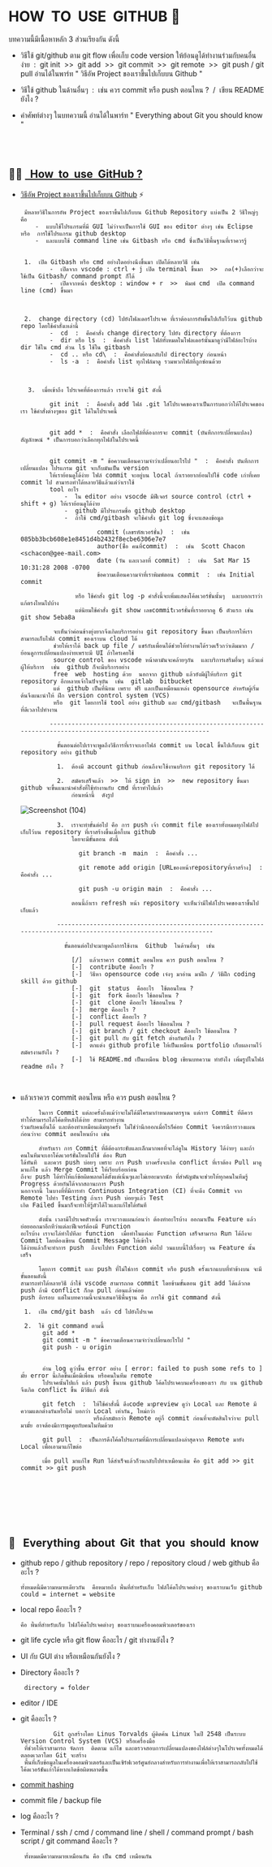 # HOW  &nbsp;TO  &nbsp;USE  &nbsp;GITHUB 🚀
บทความนี้มีเนื้อหาหลัก 3 ส่วนเรียงกัน ดังนี้

  - วิธีใช้ git/github ตาม git flow เพื่อเก็บ code version ให้ย้อนดูได้ทำงานร่วมกับคนอื่นง่าย  &nbsp;:&nbsp;  git init  &nbsp;>>&nbsp;  git add  &nbsp;>>&nbsp;  git commit  &nbsp;>>&nbsp;  git remote  &nbsp;>>&nbsp; git push / git pull   อ่านได้ในพาร์ท " วิธีอัพ Project ของเราขึ้นไปเก็บบน Github "
    
  - วิธีใช้ github ในด้านอื่นๆ  &nbsp;:&nbsp; เช่น ควร commit หรือ push ตอนไหน ? &nbsp;/&nbsp; เขียน README ยังไง ?
    
  - คำศัพท์ต่างๆ ในบทความนี้ อ่านได้ในพาร์ท " Everything about Git you should know "


<br/><br/>

👩‍💻 [&nbsp; How  &nbsp;to  &nbsp;use  &nbsp;GitHub ?](https://akexorcist.medium.com/%E0%B8%A1%E0%B8%B2%E0%B9%80%E0%B8%A3%E0%B8%B5%E0%B8%A2%E0%B8%99%E0%B8%A3%E0%B8%B9%E0%B9%89-git-%E0%B9%81%E0%B8%9A%E0%B8%9A%E0%B8%87%E0%B9%88%E0%B8%B2%E0%B8%A2%E0%B9%86%E0%B8%81%E0%B8%B1%E0%B8%99%E0%B9%80%E0%B8%96%E0%B8%AD%E0%B8%B0-427398e62f82)
----------------------------------------------------------------------------------------------------------------------------------------
  -  [วิธีอัพ Project ของเราขึ้นไปเก็บบน Github](https://www.youtube.com/shorts/r-C7s15IvDM) ⚡️

          มีหลายวิธีในการอัพ Project ของเราขึ้นไปเก็บบน Github Repository แบ่งเป็น 2 วิธีใหญ่ๆ คือ
             -  แบบใช้โปรแกรมที่มี GUI ไม่ว่าจะเป็นการใช้ GUI ของ editor ต่างๆ เช่น Eclipse หรือ  การใช้โปรแกรม github desktop
             -  และแบบใช้ command line เช่น Gitbash หรือ cmd ซึ่งเป็นวิธีพื้นฐานที่เราควรรู้
     

          1.  เปิด Gitbash หรือ cmd อย่างใดอย่างนึงขึ้นมา เปิดได้หลายวิธี เช่น
                 -  เปิดจาก vscode : ctrl + j เปิด terminal ขึ้นมา  >>  กด(+)เลือกว่าจะใช้เป็น Gitbash/ command prompt ก็ได้
                 -  เปิดจากหน้า desktop : window + r  >>  พิมพ์ cmd  เปิด command line (cmd) ขึ้นมา


     
          2.  change directory (cd) ไปยังโฟลเดอร์โปรเจค ที่เราต้องการอัพขึ้นไปเก็บไว้บน github repo โดยใช้คำสั่งเหล่านี้
                 -  cd  :  คือคำสั่ง change directory ไปยัง directory ที่ต้องการ 
                 -  dir หรือ ls  :  คือคำสั่ง list ไฟล์ทั้งหมดในโฟลเดอร์นั้นมาดูว่ามีไฟล์อะไรบ้าง  dir ใช้ใน cmd ส่วน ls ใช้ใน gitbash
                 -  cd .. หรือ cd\  :  คือคำสั่งย้อนกลับไป directory ก่อนหน้า
                 -  ls -a  :  คือคำสั่ง list ทุกไฟล์มาดู รวมพวกไฟล์ที่ถูกซ่อนด้วย



           3.  เมื่อเข้าถึง โปรเจคที่ต้องการแล้ว เราจะใช้ git ดังนี้
     
                 git init  :  คือคำสั่ง add ไฟล์ .git ใส่โปรเจคของเราเป็นการบอกว่าให้โปรเจคของเรา ใช้คำสั่งต่างๆของ git ได้ในโปรเจคนี้
     
     
                 git add *  :  คือคำสั่ง เลือกไฟล์ที่ต้องการจะ commit (บันทึกการเปลี่ยนแปลง)  สัญลักษณ์ * เป็นการบอกว่าเลือกทุกไฟล์ในโปรเจคนี้
     
     
                 git commit -m " ข้อความเตือนความจำว่าเปลี่ยนอะไรไป "  :  คือคำสั่ง บันทึกการเปลี่ยนแปลง โปรแกรม git จะเก็บมันเป็น version
                 ให้เราย้อนดูได้ง่าย ไฟล์ commit จะอยู่บน local ถ้าเราอยากย้อนไปใช้ code เก่าที่เคย commit ไป สามารถทำได้หลายวิธีแล้วแต่ว่าเราใช้
                 tool อะไร  
                     -  ใน editor อย่าง vsocde มีฟีเจอร์ source control (ctrl + shift + g) ให้เราย้อนดูได้ง่าย
                     -  github มีโปรแกรมชื่อ github desktop
                     -  ถ้าใช้ cmd/gitbash จะใช้คำสั่ง git log ซึ่งจะแสดงข้อมูล
     
                              commit (เลขรหัสเวอร์ชั่น)  :  เช่น  085bb3bcb608e1e8451d4b2432f8ecbe6306e7e7
                              author(ช่ื่อ คนที่commit)  :  เช่น  Scott Chacon <schacon@gee-mail.com>
                              date (วัน และเวลาที่ commit)  :  เช่น  Sat Mar 15 10:31:28 2008 -0700
                              ข้อความเตือนความจำที่เราพิมพ์ตอน commit  :  เช่น Initial commit
     
                        หรือ ใช้คำสั่ง git log -p คำสั่งนี้จะเพิ่มแสดงโค้ดเวอร์ชั่นนั้นๆ  และบอกเราว่าแก้ตรงไหนไปบ้าง
                        แต่นิยมใช้คำสั่ง git show เลขcommitเวอร์ชั่นที่เราอยากดู 6 ตัวแรก เช่น git show 5eba8a
     
                  จะเห็นว่าค่อนข้างยุ่งยากจึงเกิดบริการอย่าง git repository ขึ้นมา เป็นบริการให้เราสามารถเก็บไฟล์ commit ของเราบน cloud ได้
                  ช่วยให้เราได้ back up file / แชร์กับเพื่อนได้ช่วยให้ทำงานได้รวดเร็วกว่าเดิมมาก / ย้อนดูการเปลี่ยนแปลงง่ายเพราะมี UI ถ้าใครเคยใช้
                  source control ของ vscode หน้าตามันจะคล้ายๆกัน  และบริการเสริมอื่นๆ แล้วแต่ผู้ให้บริการ  เช่น  github ก็จะมีบริการอย่าง
                  free  web  hosting ด้วย  นอกจาก github แล้วยังมีผู้ให้บริการ git repository อีกหลายเจ้าในปัจจุบัน  เช่น  gitlab  bitbucket
                  แต่  github เป็นที่นิยม เพราะ ฟรี และเป็นเหมือนแหล่ง opensource สำหรับผู้เริ่มต้นจึงแนะนำให้ ฝึก version control system (VCS)
                  หรือ  git โดยการใช้ tool อย่าง github และ cmd/gitbash   จะเป็นพื้นฐานที่ดีเวลาไปทำงาน

                 ---------------------------------------------------------------------------------------------------------------

                   ขั้นตอนต่อไปเราจะพูดถึงวิธีการที่เราจะเอาไฟล์ commit บน local ขึ้นไปเก็บบน git repository อย่าง github

                   1.  ต้องมี account github ก่อนถึงจะใช้งานบริการ git repository ได้

                   2.  สมัครเสร็จแล้ว  >>  ให้ sign in  >>  new repository ขึ้นมา  github จะขึ้นแนะนำคำสั่งที่ใช้ทำงานกับ cmd ที่เราทำไปแล้ว
                       ก่อนหน้านี้  ดังรูป
     ![Screenshot (104)](https://github.com/Arisa-Kaewsuan/PHP_Exercise/assets/87797742/05fcaf87-3226-4040-b8ab-089d291e00fe)

                   3.  เราจะทำขั้นต่อไป คือ การ push เจ้า commit file ของเราทั้งหมดทุกไฟล์ไปเก็บไว้บน repository ที่เราสร้างขึ้นเมื่อกี้บน github
                       โดยจะมีขั้นตอน ดังนี้

                         git branch -m  main  :  คือคำสั่ง ...

                         git remote add origin [URLของหน้าrepositoryที่เราสร้าง]  :  คือคำสั่ง ...

                         git push -u origin main  :  คือคำสั่ง ...

                       ตอนนี้ถ้าเรา refresh หน้า repository จะเห็นว่ามีไฟล์โปรเจคของเราขึ้นไปเก็บแล้ว

                   --------------------------------------------------------------------------------------------------------------

                     ขั้นตอนต่อไปจะมาพูดถึงการใช้งาน  Github  ในด้านอื่นๆ  เช่น 
     
                       [/]  แล้วเราควร commit ตอนไหน ควร push ตอนไหน ?
                       [-]  contribute คืออะไร ?
                       [-]  วิธีหา opensource code เจ๋งๆ มาอ่าน มาฝึก / วิธีฝึก coding skill ด้วย github
                       [-]  git  status  คืออะไร  ใช้ตอนไหน ? 
                       [-]  git  fork คืออะไร ใช้ตอนไหน ?
                       [-]  git  clone คืออะไร ใช้ตอนไหน ?
                       [-]  merge คืออะไร ?
                       [-]  conflict คืออะไร ?
                       [-]  pull request คืออะไร ใช้ตอนไหน ?
                       [-]  git branch / git checkout คืออะไร ใช้ตอนไหน ?
                       [-]  git pull กับ git fetch ต่างกันยังไง ?  
                       [-]  ตกแต่ง github profile ให้เป็นเหมือน portfolio เก็บผลงานไว้สมัครงานยังไง ?
                       [-]  ใช้ README.md เป็นเหมือน blog เขียนบทความ ทำยังไง เพิ่มรูปในไฟล์ readme ยังไง ?
<br/>

-    แล้วเราควร commit ตอนไหน หรือ ควร push ตอนไหน ?

              ในการ Commit แต่ละครั้งถึงแม้ว่าจะไม่ได้มีใครมากำหนดมาตรฐาน แต่การ Commit ที่ดีควรทำให้สามารถไล่โค้ดทีหลังได้ง่าย สามารถทำงาน
         ร่วมกับคนอื่นได้ และต้องทำเหมือนเดิมทุกครั้ง ไม่ใช่ว่านึกออกเมื่อไรก็ค่อย Commit จึงควรมีการวางแผนก่อนว่าจะ commit ตอนไหนบ้าง เช่น

              สำหรับเรา การ Commit ที่ดีต้องกระชับและเล็กมากพอที่จะไล่ดูใน History ได้ง่ายๆ และถ้าคนในทีมจะเอาโค้ดเวอร์ชั่นไหนไปใช้ ต้อง Run
         ได้ทันที  และควร push บ่อยๆ เพราะ การ Push บางครั้งจะเกิด conflict ที่เราต้อง Pull มาดู มาแก้ไข แล้ว Merge Commit ให้เรียบร้อยก่อน
         ถึงจะ push ได้ทำให้แก้ข้อผิดพลาดได้ตั้งแต่เนิ่นๆและไม่เยอะมากนัก ที่สำคัญมันจะช่วยให้ทุกคนในทีมรู้ Progress ด้วยกันได้จากสถานะการ Push
         นอกจากนี้ ในบางที่ที่มีการทำ Continuous Integration (CI) ที่จะดึง Commit จาก Remote ไปทำ Testing ถ้าเรา Push บ่อยๆแล้ว Test
         เกิด Failed ขึ้นมาก็จะทำให้รู้ตัวได้ไวและแก้ไขได้ทันที

              ดังนั้น เวลามีโปรเจคตัวหนึ่ง เราจะวางแผนก่อนว่า ต้องทำอะไรบ้าง ออกมาเป็น Feature แล้วย่อยออกมาอีกทีว่าแต่ละฟีเจอร์ต้องมี Function
         อะไรบ้าง เราจะไล่ทำไปทีละ function  เมื่อทำในแต่ละ Function เสร็จสามารถ Run ได้ถึงจะ Commit โดยต้องเขียน Commit Message ให้เข้าใจ
         ได้ง่ายแล้วก็จะทำการ push  ถึงจะไปทำ Function ต่อไป วนแบบนี้ไปเรื่อยๆ จน Feature นั้นเสร็จ

              โดยการ commit และ push ที่ไม่ใช่การ commit หรือ push ครั้งแรกแบบที่ทำข้างบน จะมีขั้นตอนดังนี้
         สามารถทำได้หลายวิธี ถ้าใช้ vscode สามารถกด commit โดยข้ามขั้นตอน git add ได้แล้วกด push ถ้ามี conflict ก็กด pull ก่อนแล้วค่อย
         push อีกรอบ แต่ในบทความนี้จะนำเสนอวิธีพื้นฐาน คือ การใช้ git command ดังนี้
     
          1.  เปิด cmd/git bash  แล้ว cd ไปยังโปรเจค
     
          2.  ใช้ git command ตามนี้
               git add *
               git commit -m " ข้อความเตือนความจำว่าเปลี่ยนอะไรไป "
               git push - u origin


               อ่าน log ดูว่าขึ้น error อย่าง [ error: failed to push some refs to ] มั้ย error นี้เกิดขึ้นเมื่อมีเพื่อน หรือคนในทีม remote
               โปรเจคนั้นไปแก้ แล้ว push ขึ้นบน github โค้ดโปรเจคบนเครื่องของเรา กับ บน github จึงเกิด conflict ขึ้น มีวิธีแก้ ดังนี้
     
               git fetch  :  ให้ใช้คำสั่งนี้ ดึงcode มาpreview ดูว่า Local และ Remote มีความแตกต่างกันหรือไม่ บอกว่า Local เท่ากัน, ใหม่กว่า
                             หรือล้าสมัยกว่า Remote อยู่กี่ commit ก่อนที่จะตัดสินใจว่าจะ pull มามั้ย อาจต้องมีการพูดคุยกับคนในทีมด้วย
     
               git pull  :  เป็นการดึงโค้ดโปรแกรมที่มีการเปลี่ยนแปลงล่าสุดจาก Remote มายัง Local เพื่อเอามาแก้ไขต่อ

               เมื่อ pull มาแก้ไข Run ได้สำเร็จแล้วก็วนกลับไปทำเหมือนเดิม คือ git add >> git commit >> git push




        

<br/><br><br/><br/><br/>

💬 &nbsp; Everything  &nbsp;about &nbsp;Git  &nbsp;that  &nbsp;you  &nbsp;should  &nbsp;know
---------------------------------------------------------------------------------------------------------------------------------------
   -  github repo / github repository / repo / repository cloud / web github คืออะไร ?

          ทั้งหมดนี้มีความหมายเดียวกัน  คือหมายถึง พื้นที่สำหรับเก็บ ไฟล์โค้ดโปรเจคต่างๆ ของเราบนเว็บ github
          could = internet = website

   -  local repo คืออะไร ?
     
          คือ พื้นที่สำหรับเก็บ ไฟล์โค้ดโปรเจคต่างๆ ของเราบนเครื่องคอมพิวเตอร์ของเรา

   -  git life cycle หรือ git flow คืออะไร / git ทำงานยังไง ?
     
   -  UI กับ GUI ต่าง หรือเหมือนกันยังไง ?

   -  Directory คืออะไร ?

           directory = folder
      
   -  editor / IDE

   -  git คืออะไร ?

                   Git ถูกสร้างโดย Linus Torvalds ผู้คิดค้น Linux ในปี 2548 เป็นระบบ Version Control System (VCS) หรือเครื่องมือ
           ที่ช่วยให้เราสามารถ จัดการ  ติดตาม แก้ไข และตรวจสอบการเปลี่ยนแปลงของไฟล์ต่างๆในโปรเจคทั้งหมดได้ตลอดเวลาโดย Git จะสร้าง
           พื้นที่เก็บข้อมูลในเครื่องคอมพิวเตอร์และเป็นเซิร์ฟเวอร์ศูนย์กลางสำหรับการทำงานเพื่อให้เราสามารถกลับไปใช้โค้ดเวอร์ชันเก่าได้หากเกิดข้อผิดพลาดขึ้น 


   -  [commit hashing](https://www.deployhq.com/git/viewing-previous-commits)

   -  commit file / backup file

   -  log คืออะไร ?

   -  Terminal / ssh / cmd / command line / shell / command prompt / bash script / git command คืออะไร ?

           ทั้งหมดมีความหมายเหมือนกัน คือ เป็น cmd เหมือนกัน

         

           
